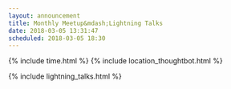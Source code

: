 ```yaml
---
layout: announcement
title: Monthly Meetup&mdash;Lightning Talks
date: 2018-03-05 13:31:47
scheduled: 2018-03-05 18:30
---
```


{% include time.html %}
{% include location_thoughtbot.html %}

{% include lightning_talks.html %}

